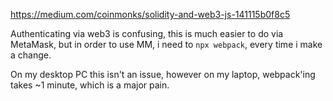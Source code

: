https://medium.com/coinmonks/solidity-and-web3-js-141115b0f8c5

Authenticating via web3 is confusing, this is much easier to do via MetaMask, but in order to use MM, i need to `npx webpack`, every time i make a change.

On my desktop PC this isn't an issue, however on my laptop, webpack'ing takes ~1 minute, which is a major pain.
